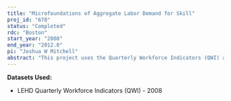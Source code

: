```yaml
---
title: "Microfoundations of Aggregate Labor Demand for Skill"
proj_id: "678"
status: "Completed"
rdc: "Boston"
start_year: "2008"
end_year: "2012.0"
pi: "Joshua W Mitchell"
abstract: "This project uses the Quarterly Workforce Indicators (QWI) and human capital ﬁ les to better understand how workforce and production aggregation choices aﬀect estimates of labor demand for skill and inﬂuence our understanding of recent changes in wage inequality. Decompositions of changes over time in employment and wage shares of skill and demographic groups, formal modeling and estimation of labor demand parameters, and correlations between demand and indicators of technology, capital, and trade from public-use datasets will be performed. These estimates will be generated at distinct levels of aggregated producer data: establishment, detailed industry, industry group, and economy-wide. The results will be used to reconcile microeconomic and macroeconomic trends in the wage structure and help evaluate competing explanations for the evolution of wage inequality."
---
```


**Datasets Used:**

  - LEHD Quarterly Workforce Indicators (QWI) - 2008 

